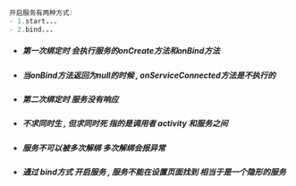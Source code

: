 ```java
开启服务有两种方式:
- 1.start...
- 2.bind...
```

* ##### 第一次绑定时 会执行服务的onCreate方法和onBind方法
* ##### 当onBind方法返回为null的时候 , onServiceConnected方法是不执行的
* ##### 第二次绑定时  服务没有响应
* ##### 不求同时生 , 但求同时死  指的是调用者 activity 和服务之间
* ##### 服务不可以被多次解绑 多次解绑会报异常
* ##### 通过 bind方式 开启服务 , 服务不能在设置页面找到 相当于是一个隐形的服务



